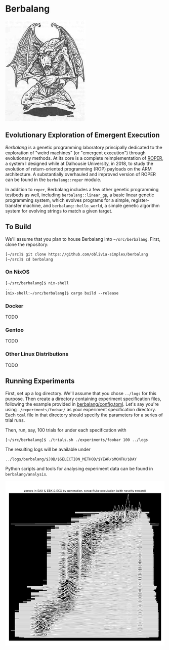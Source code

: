 # Berbalang

![berbalang](./img/Berbalang.png)

## Evolutionary Exploration of Emergent Execution

*Berbalang* is a genetic programming laboratory principally dedicated to the
exploration of "weird machines" (or "emergent execution") through evolutionary
methods. At its core is a complete reimplementation of 
[ROPER](https://roper.eschatronics.ca), a system I designed while at Dalhousie
University, in 2018, to study the evolution of return-oriented programming (ROP)
payloads on the ARM architecture. A substantially overhauled and improved version
of ROPER can be found in the `berbalang::roper` module. 

In addition to `roper`, Berbalang includes a few other genetic programming testbeds
as well, including `berbalang::linear_gp`, a basic linear genetic programming system,
which evolves programs for a simple, register-transfer machine, and `berbalang::hello_world`,
a simple genetic algorithm system for evolving strings to match a given target.

## To Build

We'll assume that you plan to house Berbalang into `~/src/berbalang`.
First, clone the repository:
```$sh
[~/src]$ git clone https://github.com/oblivia-simplex/berbalang
[~/src]$ cd berbalang
``` 



### On NixOS

```$sh
[~/src/berbalang]$ nix-shell
...
[nix-shell:~/src/berbalang]$ cargo build --release
```

### Docker

TODO

### Gentoo

TODO

### Other Linux Distributions

TODO

## Running Experiments

First, set up a log directory. We'll assume that you chose `../logs` for this purpose. 
Then create a directory containing experiment specification files, following the example
provided in [berbalang/config.toml](./config.toml). Let's say you're using 
`./experiments/foobar/` as your experiment specification directory. 
Each `toml` file in that directory should specify the parameters for a series of trial runs.

Then, run, say, 100 trials for under each specification with
```$sh
[~/src/berbalang]$ ./trials.sh ./experiments/foobar 100 ../logs
```
The resulting logs will be available under
```$sh
../logs/berbalang/$JOB/$SELECTION_METHOD/$YEAR/$MONTH/$DAY
```

Python scripts and tools for analysing experiment data can be found in 
`berbalang/analysis`.

![pleasures](findings/novelty/img/with_novelty/scrap-fluke-zero-count-pleasures.png)
